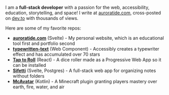I am a **full-stack developer** with a passion for the web, accessibility, education, storytelling, and space! I write at [auroratide.com](https://auroratide.com), cross-posted on [dev.to](https://dev.to/auroratide) with thousands of views.

Here are some of my favorite repos:

* **[auroratide.com](https://github.com/Auroratide/auroratide.com)** (Svelte) - My personal website, which is an educational tool first and portfolio second
* **[typewritten-text](https://github.com/Auroratide/typewritten-text)** (Web Component) - Accessibly creates a typewriter effect and has accumulated over 70 stars
* **[Tap to Roll](https://github.com/Auroratide/tap-to-roll)** (React) - A dice roller made as a Progressive Web App so it can be installed
* **[Sifetti](https://github.com/Auroratide/sifetti)** (Svelte, Postgres) - A full-stack web app for organizing notes without folders
* **[McAvatar](https://github.com/Auroratide/McAvatar)** (Kotlin) - A Minecraft plugin granting players mastery over earth, fire, water, and air
